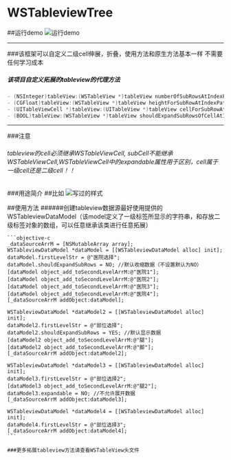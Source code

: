 # WSTableviewTree
##运行demo
![运行demo](https://github.com/wuyuedefeng/WSTableviewTree/blob/master/WSTableviewTree/demohere.gif)

***

###该框架可以自定义二级cell伸展，折叠，使用方法和原生方法基本一样  不需要任何学习成本
##### 该项目自定义拓展的tableview的代理方法
```objective-c
- (NSInteger)tableView:(WSTableView *)tableView numberOfSubRowsAtIndexPath:(NSIndexPath *)indexPath；
- (CGFloat)tableView:(WSTableView *)tableView heightForSubRowAtIndexPath:(NSIndexPath *)indexPath;
- (UITableViewCell *)tableView:(UITableView *)tableView cellForSubRowAtIndexPath:(NSIndexPath *)indexPath
- (BOOL)tableView:(WSTableView *)tableView shouldExpandSubRowsOfCellAtIndexPath:(NSIndexPath *)indexPath
```

****

###注意
###### tableview的cell必须继承WSTableViewCell, subCell不能继承WSTableViewCell,WSTableViewCell中的expandable属性用于区别，cell属于一级cell还是二级cell！！

###用途简介
##比如
![写过的样式](https://github.com/wuyuedefeng/WSTableviewTree/blob/master/WSTableviewTree/can.gif)

##使用方法
######创建tableview数据源最好使用提供的WSTableviewDataModel（该model定义了一级标签所显示的字符串，和存放二级标签对象的数组，可以任意继承该类进行任意拓展）
    

    ```objective-c
    _dataSourceArrM = [NSMutableArray array];
    WSTableviewDataModel *dataModel = [[WSTableviewDataModel alloc] init];
    dataModel.firstLevelStr = @"医院选择";
    dataModel.shouldExpandSubRows = NO; //默认收缩数据（不设置默认为NO）
    [dataModel object_add_toSecondLevelArrM:@"医院1"];
    [dataModel object_add_toSecondLevelArrM:@"医院2"];
    [dataModel object_add_toSecondLevelArrM:@"医院3"];
    [dataModel object_add_toSecondLevelArrM:@"医院4"];
    [_dataSourceArrM addObject:dataModel];
    
    WSTableviewDataModel *dataModel2 = [[WSTableviewDataModel alloc] init];
    dataModel2.firstLevelStr = @"部位选择";
    dataModel2.shouldExpandSubRows = YES; //默认显示数据
    [dataModel2 object_add_toSecondLevelArrM:@"腿"];
    [dataModel2 object_add_toSecondLevelArrM:@"脚"];
    [_dataSourceArrM addObject:dataModel2];
    
    WSTableviewDataModel *dataModel3 = [[WSTableviewDataModel alloc] init];
    dataModel3.firstLevelStr = @"部位选择2";
    [dataModel3 object_add_toSecondLevelArrM:@"腿2"];
    dataModel3.expandable = NO; //不允许展开数据
    [_dataSourceArrM addObject:dataModel3];
    
    WSTableviewDataModel *dataModel4 = [[WSTableviewDataModel alloc] init];
    dataModel4.firstLevelStr = @"部位选择3";
    [_dataSourceArrM addObject:dataModel4];
    ```
    
    ###更多拓展tableview方法请查看WSTableView头文件
    
    


